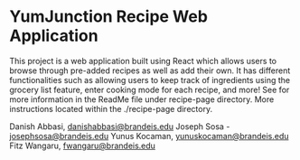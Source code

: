 # YumJunction Recipe Web Application
This project is a web application built using React which allows users to browse through pre-added recipes as well as add their own. It has different functionalities such as allowing users to keep track of ingredients using the grocery list feature, enter cooking mode for each recipe, and more! See for more information in the ReadMe file under recipe-page directory. More instructions located within the ./recipe-page directory.

Danish Abbasi, danishabbasi@brandeis.edu
Joseph Sosa - josephsosa@brandeis.edu
Yunus Kocaman, yunuskocaman@brandeis.edu
Fitz Wangaru, fwangaru@brandeis.edu

